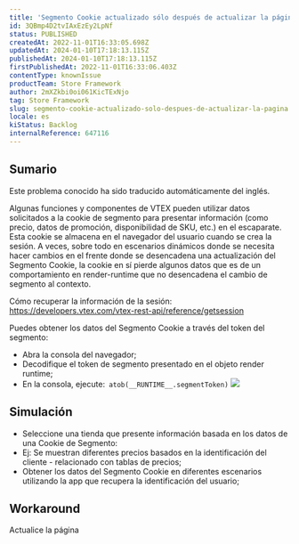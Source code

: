```yaml
---
title: 'Segmento Cookie actualizado sólo después de actualizar la página'
id: 3QBmp4D2tvIAxEzEy2LpNf
status: PUBLISHED
createdAt: 2022-11-01T16:33:05.698Z
updatedAt: 2024-01-10T17:18:13.115Z
publishedAt: 2024-01-10T17:18:13.115Z
firstPublishedAt: 2022-11-01T16:33:06.403Z
contentType: knownIssue
productTeam: Store Framework
author: 2mXZkbi0oi061KicTExNjo
tag: Store Framework
slug: segmento-cookie-actualizado-solo-despues-de-actualizar-la-pagina
locale: es
kiStatus: Backlog
internalReference: 647116
---
```


## Sumario

<div class="alert alert-info">
  <p>Este problema conocido ha sido traducido automáticamente del inglés.</p>
</div>


Algunas funciones y componentes de VTEX pueden utilizar datos solicitados a la cookie de segmento para presentar información (como precio, datos de promoción, disponibilidad de SKU, etc.) en el escaparate. Esta cookie se almacena en el navegador del usuario cuando se crea la sesión. A veces, sobre todo en escenarios dinámicos donde se necesita hacer cambios en el frente donde se desencadena una actualización del Segmento Cookie, la cookie en sí pierde algunos datos que es de un comportamiento en render-runtime que no desencadena el cambio de segmento al contexto.

Cómo recuperar la información de la sesión:
https://developers.vtex.com/vtex-rest-api/reference/getsession

Puedes obtener los datos del Segmento Cookie a través del token del segmento:

- Abra la consola del navegador;
- Decodifique el token de segmento presentado en el objeto render runtime;
- En la consola, ejecute:` atob(__RUNTIME__.segmentToken)`
 ![](https://vtexhelp.zendesk.com/attachments/token/wHuslnrutSh5W2CZS4FlHBm0d/?name=Captura+de+Tela+2022-09-23+a%CC%80s+14.09.57.png)


##

## Simulación



- Seleccione una tienda que presente información basada en los datos de una Cookie de Segmento:
- Ej: Se muestran diferentes precios basados en la identificación del cliente - relacionado con tablas de precios;
- Obtener los datos del Segmento Cookie en diferentes escenarios utilizando la app que recupera la identificación del usuario;



## Workaround


Actualice la página





